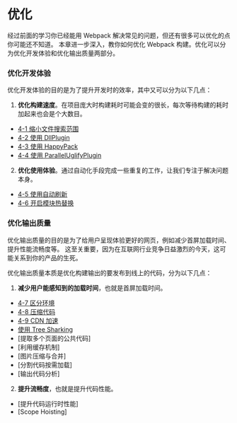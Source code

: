 # 优化
经过前面的学习你已经能用 Webpack 解决常见的问题，但还有很多可以优化的点你可能还不知道。
本章进一步深入，教你如何优化 Webpack 构建。优化可以分为优化开发体验和优化输出质量两部分。

### 优化开发体验
优化开发体验的目的是为了提升开发时的效率，其中又可以分为以下几点：

1. **优化构建速度**。在项目庞大时构建耗时可能会变的很长，每次等待构建的耗时加起来也会是个大数目。
  - [4-1 缩小文件搜索范围](4-1缩小文件搜索范围.md)
  - [4-2 使用 DllPlugin](4-2使用DllPlugin.md)
  - [4-3 使用 HappyPack](4-3使用HappyPack.md)
  - [4-4 使用 ParallelUglifyPlugin](4-4使用ParallelUglifyPlugin.md)
  
2. **优化使用体验**。通过自动化手段完成一些重复的工作，让我们专注于解决问题本身。
  - [4-5 使用自动刷新](4-5使用自动刷新.md)
  - [4-6 开启模块热替换](4-6开启模块热替换.md)
  
### 优化输出质量
优化输出质量的目的是为了给用户呈现体验更好的网页，例如减少首屏加载时间、提升性能流畅度等。
这至关重要，因为在互联网行业竞争日益激烈的今天，这可能关系到你的产品的生死。

优化输出质量本质是优化构建输出的要发布到线上的代码，分为以下几点：

1. **减少用户能感知到的加载时间**，也就是首屏加载时间。
  - [4-7 区分环境](4-7区分环境.md)
  - [4-8 压缩代码](4-8压缩代码.md)
  - [4-9 CDN 加速](4-9CDN加速.md)
  - [使用 Tree Sharking](4-10使用TreeSharking.md)
  - [提取多个页面的公共代码]
  - [利用缓存机制]
  - [图片压缩与合并]
  - [分割代码按需加载]
  - [输出代码分析]
  
2. **提升流畅度**，也就是提升代码性能。
  - [提升代码运行时性能]
  - [Scope Hoisting]



